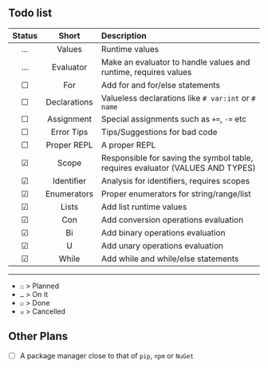 ## Todo list

| Status | Short | Description |
| :----: | :---: | :---------- |
| … | Values | Runtime values |
| … | Evaluator | Make an evaluator to handle values and runtime, requires values |
| ☐ | For | Add for and for/else statements |
| ☐ | Declarations | Valueless declarations like `# var:int` or `# name` |
| ☐ | Assignment | Special assignments such as `+=`, `-=` etc |
| ☐ | Error Tips | Tips/Suggestions for bad code |
| ☐ | Proper REPL | A proper REPL |
| ☑ | Scope | Responsible for saving the symbol table, requires evaluator (VALUES AND TYPES) |
| ☑ | Identifier | Analysis for identifiers, requires scopes |
| ☑ | Enumerators | Proper enumerators for string/range/list |
| ☑ | Lists | Add list runtime values |
| ☑ | Con | Add conversion operations evaluation |
| ☑ | Bi | Add binary operations evaluation |
| ☑ | U | Add unary operations evaluation |
| ☑ | While | Add while and while/else statements |

---

- `☐` > Planned
- `…` > On it
- `☑` > Done
- `☒` > Cancelled

## Other Plans
- [ ] A package manager close to that of `pip`, `npm` or `NuGet`
